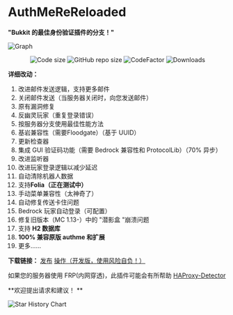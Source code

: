 # AuthMeReReloaded
**"Bukkit 的最佳身份验证插件的分支！"**

![Graph](https://bstats.org/signatures/bukkit/AuthMeReloaded-Fork.svg)
<p align="center">
  <img src="https://img.shields.io/github/languages/code-size/HaHaWTH/AuthMeReReloaded.svg" alt="Code size"/>
  <img src="https://img.shields.io/github/repo-size/HaHaWTH/AuthMeReReloaded.svg" alt="GitHub repo size"/>
  <img src="https://www.codefactor.io/repository/github/hahawth/authmerereloaded/badge" alt="CodeFactor" />
  <img src="https://img.shields.io/github/downloads/HaHaWTH/AuthMeReReloaded/total" alt="Downloads" />
</p>

**详细改动：**
 1. 改进邮件发送逻辑，支持更多邮件
 2. 关闭邮件发送（当服务器关闭时，向您发送邮件）
 3. 原有漏洞修复
 4. 反幽灵玩家（重复登录错误）
 5. 按服务器分支使用最佳性能方法
 6. 基岩兼容性（需要Floodgate）（基于 UUID）
 7. 更新检查器
 8. 集成 GUI 验证码功能（需要 Bedrock 兼容性和 ProtocolLib）（70% 异步）
 9. 改进监听器
 10. 改进玩家登录逻辑以减少延迟
 11. 自动清除机器人数据
 12. 支持**Folia（正在测试中）**
 13. 手动菜单兼容性（太神奇了）
 14. 自动修复传送卡住问题
 15. Bedrock 玩家自动登录（可配置）
 16. 修复旧版本（MC 1.13-）中的 "潜影盒 "崩溃问题
 17. 支持 **H2 数据库**
 18. **100% 兼容原版 authme 和扩展**
 19. 更多......

**下载链接：**
[发布](https://github.com/HaHaWTH/AuthMeReReloaded/releases/latest)
[操作（开发版，使用风险自负！）](https://github.com/HaHaWTH/AuthMeReReloaded/actions/workflows/maven.yml)

如果您的服务器使用 FRP(内网穿透)，此插件可能会有所帮助 [HAProxy-Detector](https://github.com/HaHaWTH/HAProxy-Detector)

**欢迎提出请求和建议！ **

<picture>
  <source
    media="(prefers-color-scheme: dark)"
    srcset="
      https://api.star-history.com/svg?repos=HaHaWTH/AuthMeReReloaded&type=Date&theme=dark
    "
  />
  <img alt="Star History Chart" src="https://api.star-history.com/svg?repos=HaHaWTH/AuthMeReReloaded&type=Date" />
</picture>
